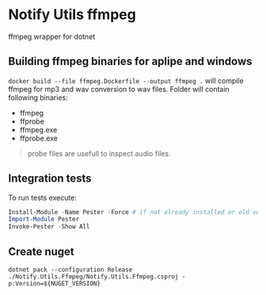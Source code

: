 # Notify Utils ffmpeg

ffmpeg wrapper for dotnet

## Building ffmpeg binaries for aplipe and windows
`docker build --file ffmpeg.Dockerfile --output ffmpeg .` will compile ffmpeg for mp3 and wav conversion to wav files. Folder will contain following binaries:
* ffmpeg
* ffprobe
* ffmpeg.exe
* ffprobe.exe

> probe files are usefull to inspect audio files.

## Integration tests
To run tests execute:
```powershell
Install-Module -Name Pester -Force # if not already installed or old version
Import-Module Pester
Invoke-Pester -Show All
```

## Create nuget
`dotnet pack --configuration Release ./Notify.Utils.Ffmpeg/Notify.Utils.Ffmpeg.csproj -p:Version=${NUGET_VERSION}`
